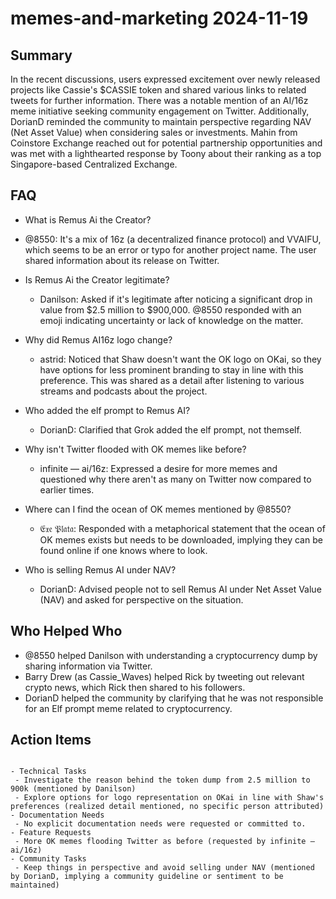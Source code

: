 # memes-and-marketing 2024-11-19

## Summary
 In the recent discussions, users expressed excitement over newly released projects like Cassie's $CASSIE token and shared various links to related tweets for further information. There was a notable mention of an AI/16z meme initiative seeking community engagement on Twitter. Additionally, DorianD reminded the community to maintain perspective regarding NAV (Net Asset Value) when considering sales or investments. Mahin from Coinstore Exchange reached out for potential partnership opportunities and was met with a lighthearted response by Toony about their ranking as a top Singapore-based Centralized Exchange.

## FAQ
 - What is Remus Ai the Creator?
  - @8550: It's a mix of 16z (a decentralized finance protocol) and VVAIFU, which seems to be an error or typo for another project name. The user shared information about its release on Twitter.

- Is Remus Ai the Creator legitimate?
  - Danilson: Asked if it's legitimate after noticing a significant drop in value from $2.5 million to $900,000. @8550 responded with an emoji indicating uncertainty or lack of knowledge on the matter.

- Why did Remus AI16z logo change?
  - astrid: Noticed that Shaw doesn't want the OK logo on OKai, so they have options for less prominent branding to stay in line with this preference. This was shared as a detail after listening to various streams and podcasts about the project.

- Who added the elf prompt to Remus AI?
  - DorianD: Clarified that Grok added the elf prompt, not themself.

- Why isn't Twitter flooded with OK memes like before?
  - infinite — ai/16z: Expressed a desire for more memes and questioned why there aren't as many on Twitter now compared to earlier times.

- Where can I find the ocean of OK memes mentioned by @8550?
  - 𝔈𝔵𝔢 𝔓𝔩𝔞𝔱𝔞: Responded with a metaphorical statement that the ocean of OK memes exists but needs to be downloaded, implying they can be found online if one knows where to look.

- Who is selling Remus AI under NAV?
  - DorianD: Advised people not to sell Remus AI under Net Asset Value (NAV) and asked for perspective on the situation.

## Who Helped Who
 - @8550 helped Danilson with understanding a cryptocurrency dump by sharing information via Twitter.
- Barry Drew (as Cassie_Waves) helped Rick by tweeting out relevant crypto news, which Rick then shared to his followers.
- DorianD helped the community by clarifying that he was not responsible for an Elf prompt meme related to cryptocurrency.

## Action Items
 ```

- Technical Tasks
  - Investigate the reason behind the token dump from 2.5 million to 900k (mentioned by Danilson)
  - Explore options for logo representation on OKai in line with Shaw's preferences (realized detail mentioned, no specific person attributed)
- Documentation Needs
  - No explicit documentation needs were requested or committed to.
- Feature Requests
  - More OK memes flooding Twitter as before (requested by infinite — ai/16z)
- Community Tasks
  - Keep things in perspective and avoid selling under NAV (mentioned by DorianD, implying a community guideline or sentiment to be maintained)
```

